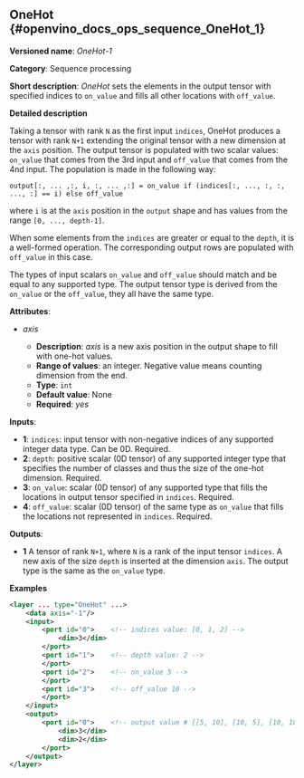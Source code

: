 ## OneHot <a name="OneHot"></a> {#openvino_docs_ops_sequence_OneHot_1}

**Versioned name**: *OneHot-1*

**Category**: Sequence processing

**Short description**: *OneHot* sets the elements in the output tensor with specified indices to `on_value` and fills all other locations with `off_value`.

**Detailed description**

Taking a tensor with rank `N` as the first input `indices`, OneHot produces a tensor with rank `N+1` extending the original
tensor with a new dimension at the `axis` position. The output tensor is populated with two scalar values: `on_value`
that comes from the 3rd input and `off_value` that comes from the 4nd input. The population is made in the following way:

    output[:, ... ,:, i, :, ... ,:] = on_value if (indices[:, ..., :, :, ..., :] == i) else off_value

where `i` is at the `axis` position in the `output` shape and has values from the range `[0, ..., depth-1]`.

When some elements from the `indices` are greater or equal to the `depth`, it is a well-formed operation. The corresponding output rows are populated with `off_value` in this case.

The types of input scalars `on_value` and `off_value` should match and be equal to any supported type. The output tensor type is derived from the `on_value` or the `off_value`, they all have the same type.

**Attributes**:

* *axis*

  * **Description**: *axis* is a new axis position in the output shape to fill with one-hot values.
  * **Range of values**: an integer. Negative value means counting dimension from the end.
  * **Type**: `int`
  * **Default value**: None
  * **Required**: *yes*

**Inputs**:

* **1**: `indices`: input tensor with non-negative indices of any supported integer data type. Can be 0D. Required.
* **2**: `depth`: positive scalar (0D tensor) of any supported integer type that specifies the number of classes and thus the size of the one-hot dimension. Required.
* **3**: `on_value`: scalar (0D tensor) of any supported type that fills the locations in output tensor specified in `indices`. Required.
* **4**: `off_value`: scalar (0D tensor) of the same type as `on_value` that fills the locations not represented in `indices`. Required.

**Outputs**:

* **1** A tensor of rank `N+1`, where `N` is a rank of the input tensor `indices`. A new axis of the size `depth` is inserted at the dimension `axis`. The output type is the same as the `on_value` type.

**Examples**

```xml
<layer ... type="OneHot" ...>
    <data axis="-1"/>
    <input>
        <port id="0">    <!-- indices value: [0, 1, 2] -->
            <dim>3</dim>
        </port>
        <port id="1">    <!-- depth value: 2 -->
        </port>
        <port id="2">    <!-- on_value 5 -->
        </port>
        <port id="3">    <!-- off_value 10 -->
        </port>
    </input>
    <output>
        <port id="0">    <!-- output value # [[5, 10], [10, 5], [10, 10]] -->
            <dim>3</dim>
            <dim>2</dim>
        </port>
    </output>
</layer>
```